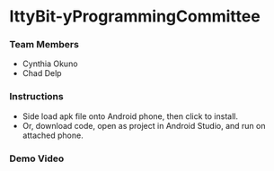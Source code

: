 # IttyBit-yProgrammingCommittee

<a name="team-members"></a><h3>Team Members</h3>
* Cynthia Okuno
* Chad Delp

<a name="instructions"></a><h3>Instructions</h3>
* Side load apk file onto Android phone, then click to install.
* Or, download code, open as project in Android Studio, and run on attached phone.

<a name="demo-video"></a><h3>Demo Video</h3>
<insert link>

